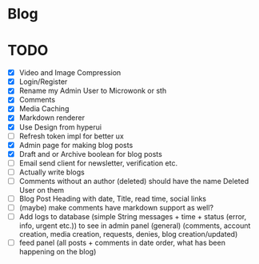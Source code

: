 # Blog

# TODO
- [x] Video and Image Compression
- [x] Login/Register
- [x] Rename my Admin User to Microwonk or sth
- [x] Comments
- [x] Media Caching
- [x] Markdown renderer
- [x] Use Design from hyperui
- [ ] Refresh token impl for better ux
- [x] Admin page for making blog posts
- [x] Draft and or Archive boolean for blog posts
- [ ] Email send client for newsletter, verification etc.
- [ ] Actually write blogs
- [ ] Comments without an author (deleted) should have the name Deleted User on them
- [ ] Blog Post Heading with date, Title, read time, social links
- [ ] (maybe) make comments have markdown support as well?
- [ ] Add logs to database (simple String messages + time + status (error, info, urgent etc.)) to see in admin panel (general) (comments, account creation, media creation, requests, denies, blog creation/updated)
- [ ] feed panel (all posts + comments in date order, what has been happening on the blog)